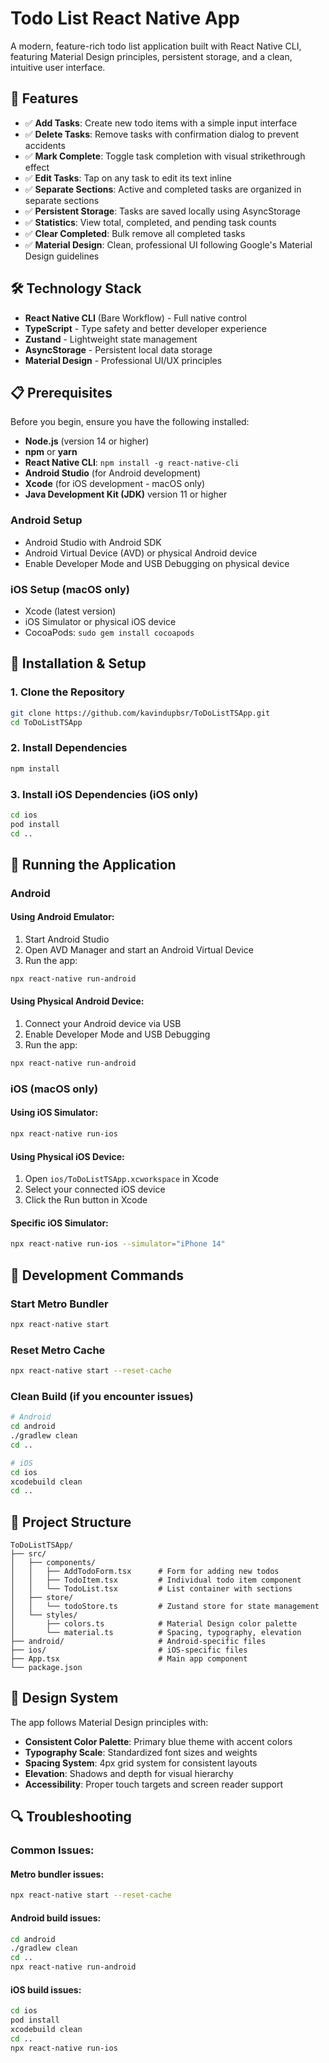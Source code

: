 # Todo List React Native App

A modern, feature-rich todo list application built with React Native CLI, featuring Material Design principles, persistent storage, and a clean, intuitive user interface.

## 📱 Features

- ✅ **Add Tasks**: Create new todo items with a simple input interface
- ✅ **Delete Tasks**: Remove tasks with confirmation dialog to prevent accidents
- ✅ **Mark Complete**: Toggle task completion with visual strikethrough effect
- ✅ **Edit Tasks**: Tap on any task to edit its text inline
- ✅ **Separate Sections**: Active and completed tasks are organized in separate sections
- ✅ **Persistent Storage**: Tasks are saved locally using AsyncStorage
- ✅ **Statistics**: View total, completed, and pending task counts
- ✅ **Clear Completed**: Bulk remove all completed tasks
- ✅ **Material Design**: Clean, professional UI following Google's Material Design guidelines

## 🛠️ Technology Stack

- **React Native CLI** (Bare Workflow) - Full native control
- **TypeScript** - Type safety and better developer experience
- **Zustand** - Lightweight state management
- **AsyncStorage** - Persistent local data storage
- **Material Design** - Professional UI/UX principles

## 📋 Prerequisites

Before you begin, ensure you have the following installed:

- **Node.js** (version 14 or higher)
- **npm** or **yarn**
- **React Native CLI**: `npm install -g react-native-cli`
- **Android Studio** (for Android development)
- **Xcode** (for iOS development - macOS only)
- **Java Development Kit (JDK)** version 11 or higher

### Android Setup
- Android Studio with Android SDK
- Android Virtual Device (AVD) or physical Android device
- Enable Developer Mode and USB Debugging on physical device

### iOS Setup (macOS only)
- Xcode (latest version)
- iOS Simulator or physical iOS device
- CocoaPods: `sudo gem install cocoapods`

## 🚀 Installation & Setup

### 1. Clone the Repository
```bash
git clone https://github.com/kavindupbsr/ToDoListTSApp.git
cd ToDoListTSApp
```

### 2. Install Dependencies
```bash
npm install
```

### 3. Install iOS Dependencies (iOS only)
```bash
cd ios
pod install
cd ..
```

## 📱 Running the Application

### Android

#### Using Android Emulator:
1. Start Android Studio
2. Open AVD Manager and start an Android Virtual Device
3. Run the app:
```bash
npx react-native run-android
```

#### Using Physical Android Device:
1. Connect your Android device via USB
2. Enable Developer Mode and USB Debugging
3. Run the app:
```bash
npx react-native run-android
```

### iOS (macOS only)

#### Using iOS Simulator:
```bash
npx react-native run-ios
```

#### Using Physical iOS Device:
1. Open `ios/ToDoListTSApp.xcworkspace` in Xcode
2. Select your connected iOS device
3. Click the Run button in Xcode

#### Specific iOS Simulator:
```bash
npx react-native run-ios --simulator="iPhone 14"
```

## 🔧 Development Commands

### Start Metro Bundler
```bash
npx react-native start
```

### Reset Metro Cache
```bash
npx react-native start --reset-cache
```

### Clean Build (if you encounter issues)
```bash
# Android
cd android
./gradlew clean
cd ..

# iOS
cd ios
xcodebuild clean
cd ..
```

## 📁 Project Structure

```
ToDoListTSApp/
├── src/
│   ├── components/
│   │   ├── AddTodoForm.tsx      # Form for adding new todos
│   │   ├── TodoItem.tsx         # Individual todo item component
│   │   └── TodoList.tsx         # List container with sections
│   ├── store/
│   │   └── todoStore.ts         # Zustand store for state management
│   └── styles/
│       ├── colors.ts            # Material Design color palette
│       └── material.ts          # Spacing, typography, elevation
├── android/                     # Android-specific files
├── ios/                         # iOS-specific files
├── App.tsx                      # Main app component
└── package.json
```

## 🎨 Design System

The app follows Material Design principles with:

- **Consistent Color Palette**: Primary blue theme with accent colors
- **Typography Scale**: Standardized font sizes and weights
- **Spacing System**: 4px grid system for consistent layouts
- **Elevation**: Shadows and depth for visual hierarchy
- **Accessibility**: Proper touch targets and screen reader support

## 🔍 Troubleshooting

### Common Issues:

#### Metro bundler issues:
```bash
npx react-native start --reset-cache
```

#### Android build issues:
```bash
cd android
./gradlew clean
cd ..
npx react-native run-android
```

#### iOS build issues:
```bash
cd ios
pod install
xcodebuild clean
cd ..
npx react-native run-ios
```